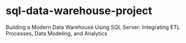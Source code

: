 # sql-data-warehouse-project
Building a Modern Data Warehouse Using SQL Server: Integrating ETL Processes, Data Modeling, and Analytics
